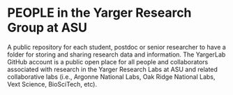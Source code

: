 # PEOPLE in the Yarger Research Group at ASU

A public repository for each student, postdoc or senior researcher to have a folder for storing and sharing research data and information.  The YargerLab GitHub account is a public open place for all people and collaborators associated with research in the Yarger Research Labs at ASU and related collaborative labs (i.e., Argonne National Labs, Oak Ridge National Labs, Vext Science, BioSciTech, etc).
